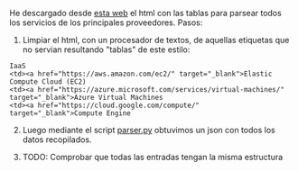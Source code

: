 He descargado desde [esta web](https://www.paradigmadigital.com/dev/comparativa-servicios-cloud-aws-azure-gcp/) el html con las tablas para parsear todos los servicios de los principales proveedores. Pasos:
1. Limpiar el html, con un procesador de textos, de aquellas etiquetas que no servian resultando "tablas" de este estilo:
```
IaaS
<td><a href="https://aws.amazon.com/ec2/" target="_blank">Elastic Compute Cloud (EC2)
<td><a href="https://azure.microsoft.com/services/virtual-machines/" target="_blank">Azure Virtual Machines
<td><a href="https://cloud.google.com/compute/" target="_blank">Compute Engine
```

2. Luego mediante el script [parser.py](https://github.com/soyjorgeprg/brokercloud/blob/main/data/parser.py) obtuvimos un json con todos los datos recopilados.

3. TODO: Comprobar que todas las entradas tengan la misma estructura
